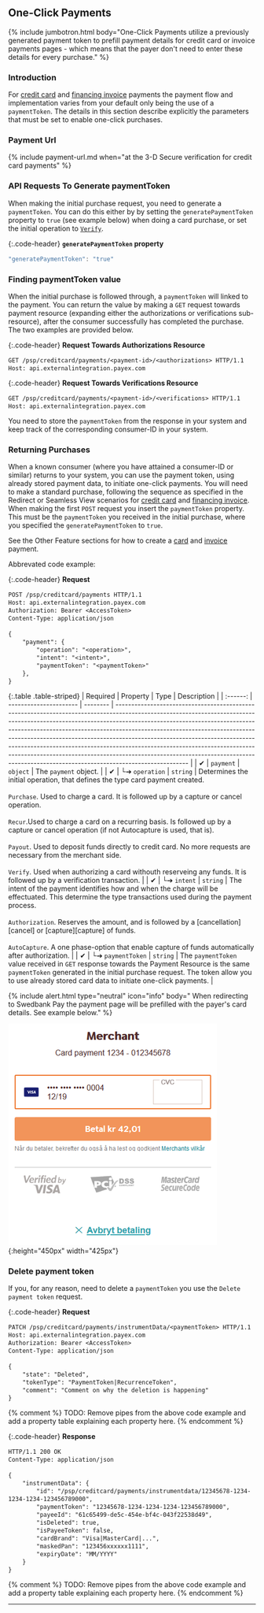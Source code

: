 ## One-Click Payments

{% include jumbotron.html body="One-Click Payments utilize a previously
generated payment token to prefill payment details for credit card or
invoice payments pages - which means that the payer don't need to enter
these details for every purchase." %}

### Introduction

For [credit card][card] and [financing invoice][invoice] payments the
payment flow and implementation varies from your default only being the
use of a `paymentToken`.
The details in this section describe explicitly the parameters that must
be set to enable one-click purchases.

### Payment Url

{% include payment-url.md
when="at the 3-D Secure verification for credit card payments" %}

### API Requests To Generate paymentToken

When making the initial purchase request, you need to generate a `paymentToken`.
You can do this either by by setting the `generatePaymentToken` property to
`true` (see example below) when doing a card purchase, or set the initial
operation to [`Verify`][verify].

{:.code-header}
**`generatePaymentToken` property**

```js
"generatePaymentToken": "true"
```

### Finding paymentToken value

When the initial purchase is followed through, a `paymentToken` will linked to
the payment.  You can return the value by making a `GET` request towards payment
resource (expanding either the authorizations or verifications sub-resource),
after the consumer successfully has completed the purchase. The two examples are
provided below.

{:.code-header}
**Request Towards Authorizations Resource**

```http
GET /psp/creditcard/payments/<payment-id>/<authorizations> HTTP/1.1
Host: api.externalintegration.payex.com
```

{:.code-header}
**Request Towards Verifications Resource**

```http
GET /psp/creditcard/payments/<payment-id>/<verifications> HTTP/1.1
Host: api.externalintegration.payex.com
```

You need to store the `paymentToken` from the response in your system and keep
track of the corresponding consumer-ID in your system.

### Returning Purchases

When a known consumer (where you have attained a consumer-ID or similar) returns
to your system, you can use the payment token, using already stored payment
data, to initiate one-click payments. You will need to make a standard
purchase, following the sequence as specified in the Redirect or Seamless View
scenarios for [credit card][card] and [financing invoice][invoice]. When making
the first `POST` request you insert the `paymentToken` property. This must be
the `paymentToken` you received in the initial purchase, where you specified the
`generatePaymentToken` to `true`.

See the Other Feature sections for how to create a [card][create-card-payment]
and [invoice][create-invoice-payment] payment.

Abbrevated code example:

{:.code-header}
**Request**

```http
POST /psp/creditcard/payments HTTP/1.1
Host: api.externalintegration.payex.com
Authorization: Bearer <AccessToken>
Content-Type: application/json

{
    "payment": {
        "operation": "<operation>",
        "intent": "<intent>",
        "paymentToken": "<paymentToken>"
    },
}
```

{:.table .table-striped}
| Required | Property               | Type     | Description                                                                                                                                                                                                                                                                                                                                                                                                                                                                                                                                                                               |
| :------: | ---------------------- | -------- | ----------------------------------------------------------------------------------------------------------------------------------------------------------------------------------------------------------------------------------------------------------------------------------------------------------------------------------------------------------------------------------------------------------------------------------------------------------------------------------------------------------------------------------------------------------------------------------------- |
|  ✔︎︎︎︎︎  | `payment`              | `object` | The `payment` object.                                                                                                                                                                                                                                                                                                                                                                                                                                                                                                                                                                     |
|  ✔︎︎︎︎︎  | └➔&nbsp;`operation`    | `string` | Determines the initial operation, that defines the type card payment created.<br> <br> `Purchase`. Used to charge a card. It is followed up by a capture or cancel operation.<br> <br> `Recur`.Used to charge a card on a recurring basis. Is followed up by a capture or cancel operation (if not Autocapture is used, that is).<br> <br>`Payout`. Used to deposit funds directly to credit card. No more requests are necessary from the merchant side.<br> <br>`Verify`. Used when authorizing a card withouth reserveing any funds.  It is followed up by a verification transaction. |
|  ✔︎︎︎︎︎  | └➔&nbsp;`intent`       | `string` | The intent of the payment identifies how and when the charge will be effectuated. This determine the type transactions used during the payment process.<br> <br>`Authorization`. Reserves the amount, and is followed by a [cancellation][cancel] or [capture][capture] of funds.<br> <br>`AutoCapture`. A one phase-option that enable capture of funds automatically after authorization.                                                                                                                                                                                               |
|  ✔︎︎︎︎︎  | └➔&nbsp;`paymentToken` | `string` | The `paymentToken` value received in `GET` response towards the Payment Resource is the same `paymentToken` generated in the initial purchase request. The token allow you to use already stored card data to initiate one-click payments.                                                                                                                                                                                                                                                                                                                                                |

{% include alert.html type="neutral" icon="info" body="
When redirecting to Swedbank Pay the payment page will be
prefilled with the payer's card details. See example below." %}

![One click payment page][one-click-image]{:height="450px" width="425px"}

### Delete payment token

If you, for any reason, need to delete a `paymentToken`
you use the `Delete payment token` request.

{:.code-header}
**Request**

```http
PATCH /psp/creditcard/payments/instrumentData/<paymentToken> HTTP/1.1
Host: api.externalintegration.payex.com
Authorization: Bearer <AccessToken>
Content-Type: application/json

{
    "state": "Deleted",
    "tokenType": "PaymentToken|RecurrenceToken",
    "comment": "Comment on why the deletion is happening"
}
```

{% comment %}
TODO: Remove pipes from the above code example and add a property table
      explaining each property here.
{% endcomment %}

{:.code-header}
**Response**

```http
HTTP/1.1 200 OK
Content-Type: application/json

{
    "instrumentData": {
        "id": "/psp/creditcard/payments/instrumentdata/12345678-1234-1234-1234-123456789000",
        "paymentToken": "12345678-1234-1234-1234-123456789000",
        "payeeId": "61c65499-de5c-454e-bf4c-043f22538d49",
        "isDeleted": true,
        "isPayeeToken": false,
        "cardBrand": "Visa|MasterCard|...",
        "maskedPan": "123456xxxxxx1111",
        "expiryDate": "MM/YYYY"
    }
}
```

{% comment %}
TODO: Remove pipes from the above code example and add a property table
      explaining each property here.
{% endcomment %}

-----------------------------
[card]: /payments/card
[invoice]: /payments/invoice
[one-click-image]: /assets/img/checkout/one-click.png
[delete-payment-token]: #delete-payment-token
[create-card-payment]: /payments/card/other-features#create-payment
[create-invoice-payment]: /payments/invoice/other-features#create-payment
[verify]: ./other-features#verify
